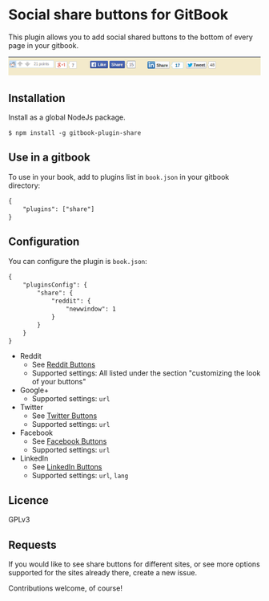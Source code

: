# Social share buttons for GitBook

This plugin allows you to add social shared buttons to the bottom of every page
in your gitbook.

![Screenshot of gitbook-plugin-share](./screenshot.png)

## Installation

Install as a global NodeJs package.

```
$ npm install -g gitbook-plugin-share
```

## Use in a gitbook

To use in your book, add to plugins list in `book.json` in your gitbook directory:

```
{
    "plugins": ["share"]
}
```

## Configuration

You can configure the plugin is `book.json`:

```
{
    "pluginsConfig": {
        "share": {
            "reddit": {
                "newwindow": 1
            }
        }
    }
}
```

* Reddit
	* See [Reddit Buttons](http://www.reddit.com/buttons/)
	* Supported settings: All listed under the section "customizing the look of your buttons"
* Google+
    * Supported settings: `url`
* Twitter
    * See [Twitter Buttons](https://twitter.com/about/resources/buttons#tweet)
    * Supported settings: `url`
* Facebook
    * See [Facebook Buttons](https://developers.facebook.com/docs/reference/plugins/like/)
    * Supported settings: `url`
* LinkedIn
    * See [LinkedIn Buttons](https://developer.linkedin.com/plugins/share-plugin-generator)
    * Supported settings: `url`, `lang`

## Licence

GPLv3

## Requests

If you would like to see share buttons for different sites,
or see more options supported for the sites already there,
create a new issue.

Contributions welcome, of course!
